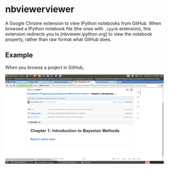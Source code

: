 # nbviewerviewer

A Google Chrome extension to view IPython notebooks from GitHub. When browsed a
IPython notebook file (the ones with `.ipynb` extension), this extension
redirects you to [nbviewer.ipython.org] to view the notebook properly, rather
than raw format what GitHub does.

## Example

When you browse a project in GitHub,

![](img/main.png)


